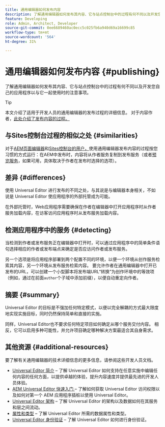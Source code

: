 ```yaml
---
title: 通用编辑器如何发布内容
description: 了解通用编辑器如何发布其内容、它与站点控制台中的过程有何不同以及开发您自己的应用程序以与它一起使用时的注意事项。
feature: Developing
role: Admin, Architect, Developer
source-git-commit: 0ee6689460ac0ecc5c025fb6a940d69a16699c85
workflow-type: tm+mt
source-wordcount: '564'
ht-degree: 31%

---
```



# 通用编辑器如何发布内容 {#publishing}

了解通用编辑器如何发布其内容、它与站点控制台中的过程有何不同以及开发您自己的应用程序以与它一起使用时的注意事项。

>[!TIP]
>
>本文介绍了适用于开发人员的通用编辑器的发布过程的详细信息。 对于内容作者，[此处介绍了发布内容的过程。](/help/sites-cloud/authoring/universal-editor/publishing.md)

## 与Sites控制台过程的相似之处 {#similarities}

对于[AEM页面编辑器](/help/sites-cloud/authoring/page-editor/introduction.md)和[Sites控制台的用户，](/help/sites-cloud/authoring/sites-console/introduction.md)使用通用编辑器发布内容的过程按您习惯的方式运行：在AEM中发布时，内容将从作者服务复制到发布服务（或者[预览服务](/help/sites-cloud/authoring/sites-console/previewing-content.md)，如果可用，具体取决于作者在发布时选择的选项）。

## 差异 {#differences}

使用 Universal Editor 进行发布的不同之处，与其说是与编辑器本身相关，不如说是 Universal Editor 使应用程序的外部托管成为可能。

在外部托管时，Web应用程序需要确保在作者在编辑器中打开应用程序时从作者服务加载内容，在访客访问应用程序时从发布服务加载内容。

## 检测应用程序中的服务 {#detecting}

当检测到作者或发布服务正在编辑器中打开时，可以通过应用程序中的简单条件语句选择相应的作者或发布端点来确定是否应访问作者或发布服务。

另一个选项是将应用程序部署到两个配置不同的环境，以便一个环境从创作服务检索其内容，另一个环境从发布服务检索内容。 要允许作者在通用编辑器中打开已发布的URL，可以创建一个小型脚本将发布端URL“转换”为创作环境中的等效项（例如，通过在前面`author`个子域中添加前缀），以便自动重定向作者。

## 摘要 {#summary}

Universal Editor 的目标是不强加任何特定模式，以便以完全解耦的方式最大限度地实现实施目标，同时仍然保持简单和直接的实施。

同样，Universal Editor也不要求任何特定项目如何确定从哪个服务交付内容。 相反，它可以启用多种可能性，并允许项目确定哪种解决方案最适合其自身需求。

## 其他资源 {#additional-resources}

要了解有关通用编辑器的技术详细信息的更多信息，请参阅这些开发人员文档。

* [Universal Editor 简介](/help/implementing/universal-editor/introduction.md) – 了解 Universal Editor 如何支持在任意实施中编辑任何内容的任何方面，以提供卓越的体验，提升内容速度并提供最先进的开发人员体验。
* [AEM Universal Editor 快速入门 ](/help/implementing/universal-editor/getting-started.md) – 了解如何获取 Universal Editor 访问权限以及如何对第一个 AEM 应用程序插桩以使用 Universal Editor。
* [Universal Editor 架构](/help/implementing/universal-editor/architecture.md) – 了解 Universal Editor 的架构以及数据如何在其服务和层之间流动。
* [属性和类型](/help/implementing/universal-editor/attributes-types.md) – 了解 Universal Editor 所需的数据属性和类型。
* [Universal Editor 身份验证](/help/implementing/universal-editor/authentication.md) – 了解 Universal Editor 如何进行身份验证。
